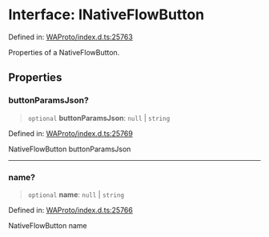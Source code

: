 # Interface: INativeFlowButton

Defined in: [WAProto/index.d.ts:25763](https://github.com/Fokusdotid/bail/blob/8b525f9ebcc20cb9acd0f880b6ad58976e38b117/WAProto/index.d.ts#L25763)

Properties of a NativeFlowButton.

## Properties

### buttonParamsJson?

> `optional` **buttonParamsJson**: `null` \| `string`

Defined in: [WAProto/index.d.ts:25769](https://github.com/Fokusdotid/bail/blob/8b525f9ebcc20cb9acd0f880b6ad58976e38b117/WAProto/index.d.ts#L25769)

NativeFlowButton buttonParamsJson

***

### name?

> `optional` **name**: `null` \| `string`

Defined in: [WAProto/index.d.ts:25766](https://github.com/Fokusdotid/bail/blob/8b525f9ebcc20cb9acd0f880b6ad58976e38b117/WAProto/index.d.ts#L25766)

NativeFlowButton name
